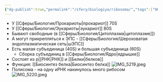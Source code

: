 ```yaml
---
{"dg-publish":true,"permalink":"/sfery/biologiya/ribosoma/","tags":["Общаябиология"]}
---
```


- У [[Сферы/Биология/Прокариоты\|прокариот]] 70S
- У [[Сферы/Биология/Эукариоты\|эукариот]] 80S
- Бывают свободные (в [[Сферы/Биология/Цитоплазма\|цитоплазме]])
- А могут прикрепляться к ЭПС - [[Сферы/Биология/Шероховатая эндоплазматическая сеть\|шЭПС]] 
- Есть малая субъединица (40S) и большая субъединица (60S)
	- Сборка субъединиц в [[Сферы/Биология/Ядро\|ядрышке]] 
- Состоят из р[[РНК\|РНК]] и [[Белки\|белков]]
- Функция: [[Биосинтез белка\|Биосинтез белка]]
![IMG_5219.jpeg](/img/user/%D0%90%D1%80%D1%85%D0%B8%D0%B2/%D0%9A%D1%8D%D1%88/IMG_5219.jpeg)
- Полисома - на одну иРНК накинулось много рибосом
![IMG_5220.jpeg](/img/user/%D0%90%D1%80%D1%85%D0%B8%D0%B2/%D0%9A%D1%8D%D1%88/IMG_5220.jpeg)